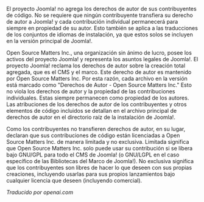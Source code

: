 <!-- Filename: What_has_the_copyright_of_Joomla!%3F / Display title: Joomla! Derechos de Autor -->

El proyecto Joomla! no agrega los derechos de autor de sus contribuyentes de código. No se requiere que ningún contribuyente transfiera su derecho de autor a Joomla! y cada contribución individual permanecerá para siempre en propiedad de su autor. Esto también se aplica a las traducciones de los conjuntos de idiomas de instalación, ya que estos solos se incluyen en la versión principal de Joomla!.

Open Source Matters Inc., una organización sin ánimo de lucro, posee los activos del proyecto Joomla! y representa los asuntos legales de Joomla!. El proyecto Joomla! reclama los derechos de autor sobre la creación total agregada, que es el CMS y el marco. Este derecho de autor es mantenido por Open Source Matters Inc. Por esta razón, cada archivo en la versión está marcado como "Derechos de Autor - Open Source Matters Inc." Esto no viola los derechos de autor y la propiedad de las contribuciones individuales. Estas siempre permanecen como propiedad de los autores. Las atribuciones de los derechos de autor de los contribuyentes y otros elementos de código incluidos se detallan en el archivo principal de derechos de autor en el directorio raíz de la instalación de Joomla!.

Como los contribuyentes no transfieren derechos de autor, en su lugar, declaran que sus contribuciones de código están licenciadas a Open Source Matters Inc. de manera limitada y no exclusiva. Limitada significa que Open Source Matters Inc. solo puede usar su contribución si se libera bajo GNU/GPL para todo el CMS de Joomla! (o GNU/LGPL en el caso específico de las Bibliotecas del Marco de Joomla!). No exclusiva significa que los contribuyentes son libres de hacer lo que deseen con sus propias creaciones, incluyendo usarlas para sus propios lanzamientos bajo cualquier licencia que deseen (incluyendo comercial).

*Traducido por openai.com*
